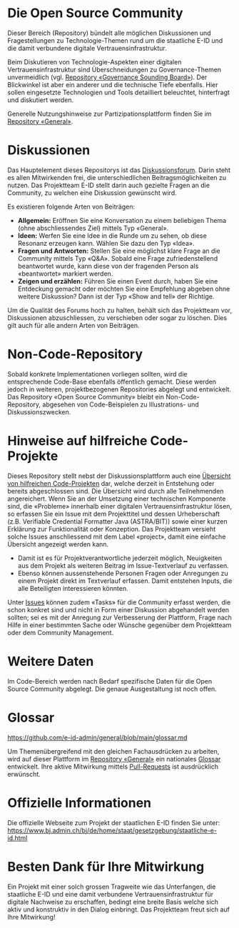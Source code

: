 # Die Open Source Community
Dieser Bereich (Repository) bündelt alle möglichen Diskussionen und Fragestellungen zu Technologie-Themen rund um die staatliche E-ID und die damit verbundene digitale Vertrauensinfrastruktur.

Beim Diskutieren von Technologie-Aspekten einer digitalen Vertrauensinfrastruktur sind Überschneidungen zu Governance-Themen unvermeidlich (vgl. [Repository «Governance Sounding Board»](https://github.com/e-id-admin/governance-sounding-board)). Der Blickwinkel ist aber ein anderer und die technische Tiefe ebenfalls. Hier sollen eingesetzte Technologien und Tools detailliert beleuchtet, hinterfragt und diskutiert werden.

Generelle Nutzungshinweise zur Partizipationsplattform finden Sie im [Repository «General»](https://github.com/e-id-admin/general).

# Diskussionen
Das Hauptelement dieses Repositorys ist das [Diskussionsforum](https://github.com/e-id-admin/open-source-community/discussions). Darin steht es allen Mitwirkenden frei, die unterschiedlichen Beitragsmöglichkeiten zu nutzen. Das Projektteam E-ID stellt darin auch gezielte Fragen an die Community, zu welchen eine Diskussion gewünscht wird.

Es existieren folgende Arten von Beiträgen:
*	**Allgemein:** Eröffnen Sie eine Konversation zu einem beliebigen Thema (ohne abschliessendes Ziel) mittels Typ «General».
*	**Ideen:** Werfen Sie eine Idee in die Runde um zu sehen, ob diese Resonanz erzeugen kann. Wählen Sie dazu den Typ «Idea».
*	**Fragen und Antworten:** Stellen Sie eine möglichst klare Frage an die Community mittels Typ «Q&A». Sobald eine Frage zufriedenstellend beantwortet wurde, kann diese von der fragenden Person als «beantwortet» markiert werden.
*	**Zeigen und erzählen:** Führen Sie einen Event durch, haben Sie eine Entdeckung gemacht oder möchten Sie eine Empfehlung abgeben ohne weitere Diskussion? Dann ist der Typ «Show and tell» der Richtige.

Um die Qualität des Forums hoch zu halten, behält sich das Projektteam vor, Diskussionen abzuschliessen, zu verschieben oder sogar zu löschen. Dies gilt auch für alle andern Arten von Beiträgen.

# Non-Code-Repository
Sobald konkrete Implementationen vorliegen sollten, wird die entsprechende Code-Base ebenfalls öffentlich gemacht. Diese werden jedoch in weiteren, projektbezogenen Repositories abgelegt und entwickelt. Das Repository «Open Source Community» bleibt ein Non-Code-Repository, abgesehen von Code-Beispielen zu Illustrations- und Diskussionszwecken.

# Hinweise auf hilfreiche Code-Projekte
Dieses Repository stellt nebst der Diskussionsplattform auch eine [Übersicht von hilfreichen Code-Projekten](https://github.com/e-id-admin/open-source-community/issues?q=is%3Aopen+is%3Aissue+label%3Aproject) dar, welche derzeit in Entstehung oder bereits abgeschlossen sind. Die Übersicht wird durch alle Teilnehmenden angereichert. Wenn Sie an der Umsetzung einer technischen Komponente sind, die «Probleme» innerhalb einer digitalen Vertrauensinfrastruktur lösen, so erfassen Sie ein Issue mit dem Projekttitel und dessen Urheberschaft (z.B. Verifiable Credential Formatter Java (ASTRA/BIT)) sowie einer kurzen Erklärung zur Funktionalität oder Konzeption. Das Projektteam versieht solche Issues anschliessend mit dem Label «project», damit eine einfache Übersicht angezeigt werden kann.

*	Damit ist es für Projektverantwortliche jederzeit möglich, Neuigkeiten aus dem Projekt als weiteren Beitrag im Issue-Textverlauf zu verfassen.
*	Ebenso können aussenstehende Personen Fragen oder Anregungen zu einem Projekt direkt im Textverlauf erfassen. Damit entstehen Inputs, die alle Beteiligten interessieren könnten.

Unter [Issues](https://github.com/e-id-admin/governance-sounding-board/issues) können zudem «Tasks» für die Community erfasst werden, die schon konkret sind und nicht in Form einer Diskussion abgehandelt werden sollten; sei es mit der Anregung zur Verbesserung der Plattform, Frage nach Hilfe in einer bestimmten Sache oder Wünsche gegenüber dem Projektteam oder dem Community Management.

# Weitere Daten
Im Code-Bereich werden nach Bedarf spezifische Daten für die Open Source Community abgelegt. Die genaue Ausgestaltung ist noch offen.

# Glossar
https://github.com/e-id-admin/general/blob/main/glossar.md

Um Themenübergreifend mit den gleichen Fachausdrücken zu arbeiten, wird auf dieser Plattform im [Repository «General»](https://github.com/e-id-admin/general) ein nationales [Glossar](https://github.com/e-id-admin/general/blob/main/glossar.md) entwickelt. Ihre aktive Mitwirkung mittels [Pull-Requests](https://docs.github.com/en/pull-requests/collaborating-with-pull-requests) ist ausdrücklich erwünscht.

# Offizielle Informationen
Die offizielle Webseite zum Projekt der staatlichen E-ID finden Sie unter:
https://www.bj.admin.ch/bj/de/home/staat/gesetzgebung/staatliche-e-id.html

# Besten Dank für Ihre Mitwirkung
Ein Projekt mit einer solch grossen Tragweite wie das Unterfangen, die staatliche E-ID und eine damit verbundene Vertrauensinfrastruktur für digitale Nachweise zu erschaffen, bedingt eine breite Basis welche sich aktiv und konstruktiv in den Dialog einbringt. Das Projektteam freut sich auf Ihre Mitwirkung!
